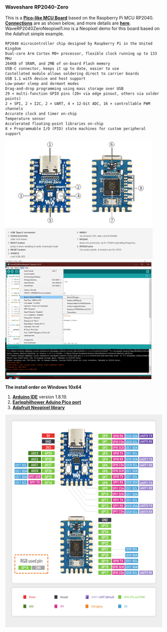 ### Waveshare RP2040-Zero

This is a [**Pico-like MCU Board**](https://www.waveshare.com/rp2040-zero.htm) based on the Raspberry Pi MCU RP2040. [**Connections**](connections.jpg) are as shown below, and more details are [**here**](https://www.waveshare.com/wiki/RP2040-Zero). WaveRP2040ZeroNeopixel1.ino is a Neopixel demo for this board based on the Adafruit simple example. 

```
RP2040 microcontroller chip designed by Raspberry Pi in the United Kingdom
Dual-core Arm Cortex M0+ processor, flexible clock running up to 133 MHz
264KB of SRAM, and 2MB of on-board Flash memory
USB-C connector, keeps it up to date, easier to use
Castellated module allows soldering direct to carrier boards
USB 1.1 with device and host support
Low-power sleep and dormant modes
Drag-and-drop programming using mass storage over USB
29 × multi-function GPIO pins (20× via edge pinout, others via solder points)
2 × SPI, 2 × I2C, 2 × UART, 4 × 12-bit ADC, 16 × controllable PWM channels
Accurate clock and timer on-chip
Temperature sensor
Accelerated floating-point libraries on-chip
8 × Programmable I/O (PIO) state machines for custom peripheral support
```
<p align="left">
<img src="images/zero1.jpg" height="380" />   
<img src="images/zero2.jpg" height="380" /> 
</p>

**The install order on Windows 10x64**
1. [**Arduino IDE**](https://www.arduino.cc/en/software) version 1.8.19.
2. [**Earlephilhower Aduino Pico port**](https://github.com/earlephilhower/arduino-pico/)
6. [**Adafruit Neopixel library**](https://github.com/adafruit/Adafruit_NeoPixel)

<p align="left">
<img src="connections.jpg" height="680" />   
</p>
